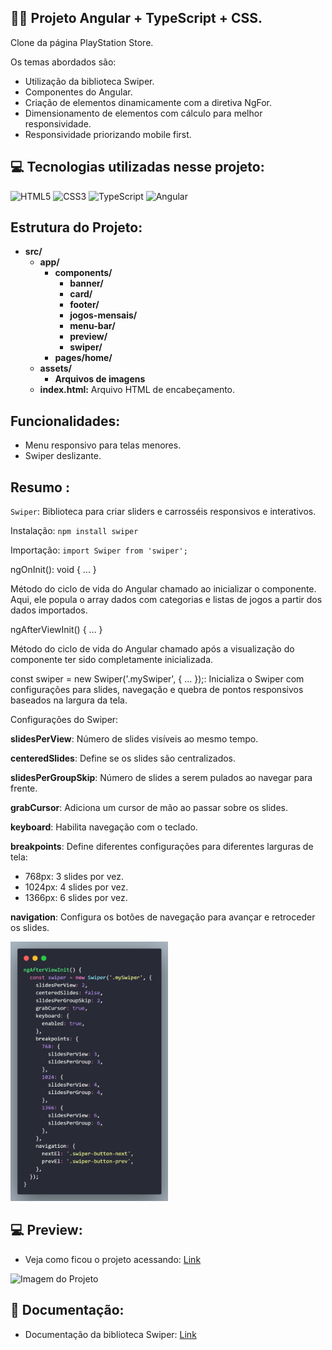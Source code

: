 ## 🏋️‍♂️ Projeto Angular + TypeScript + CSS.  

Clone da página PlayStation Store.  <br>

Os temas abordados são:<br>

- Utilização da biblioteca Swiper.
- Componentes do Angular.
- Criação de elementos dinamicamente com a diretiva NgFor.
- Dimensionamento de elementos com cálculo para melhor responsividade.
- Responsividade priorizando mobile first.<br>

## 💻 Tecnologias utilizadas nesse projeto:

<div style="display: inline_block">
  <img alt="HTML5" src="https://img.shields.io/badge/HTML5-E34F26?style=for-the-badge&logo=html5&logoColor=white">
  <img alt="CSS3" src="https://img.shields.io/badge/CSS3-1572B6?style=for-the-badge&logo=css3&logoColor=white">
  <img alt="TypeScript" src="https://img.shields.io/badge/TypeScript-007ACC?style=for-the-badge&logo=typescript&logoColor=white">
  <img alt="Angular" src="https://img.shields.io/badge/Angular-DD0031?style=for-the-badge&logo=angular&logoColor=white">
</div>

## Estrutura do Projeto:

- **src/**
  - **app/**
    - **components/**
      - **banner/**
      - **card/**
      - **footer/**
      - **jogos-mensais/**
      - **menu-bar/**
      - **preview/**
      - **swiper/**
    - **pages/home/**
  - **assets/**
    - **Arquivos de imagens**
  - **index.html:** Arquivo HTML de encabeçamento.

## Funcionalidades:

- Menu responsivo para telas menores.
- Swiper deslizante.

## Resumo :

`Swiper`: Biblioteca para criar sliders e carrosséis responsivos e interativos.

Instalação: `npm install swiper`

Importação: `import Swiper from 'swiper';` 

ngOnInit(): void { ... }

Método do ciclo de vida do Angular chamado ao inicializar o componente. Aqui, ele popula o array dados com categorias e listas de jogos a partir dos dados importados.

ngAfterViewInit() { ... }

Método do ciclo de vida do Angular chamado após a visualização do componente ter sido completamente inicializada.

const swiper = new Swiper('.mySwiper', { ... });: Inicializa o Swiper com configurações para slides, navegação e quebra de pontos responsivos baseados na largura da tela.

Configurações do Swiper:

**slidesPerView**: Número de slides visíveis ao mesmo tempo.<br>

**centeredSlides**: Define se os slides são centralizados.<br>

**slidesPerGroupSkip**: Número de slides a serem pulados ao navegar para frente.<br>

**grabCursor**: Adiciona um cursor de mão ao passar sobre os slides.<br>

**keyboard**: Habilita navegação com o teclado.<br>

**breakpoints**: Define diferentes configurações para diferentes larguras de tela:

- 768px: 3 slides por vez.
- 1024px: 4 slides por vez.
- 1366px: 6 slides por vez.
  
**navigation**: Configura os botões de navegação para avançar e retroceder os slides.<br>


<img src="src/assets/code.png" alt="code" width="50%">


## 💻 Preview:
- Veja como ficou o projeto acessando: [Link](https://angular-ps-store-smi3.vercel.app/)
  
![Imagem do Projeto](src/assets/tela.png)

## 📄 Documentação:
- Documentação da biblioteca Swiper: [Link](https://swiperjs.com/get-started)
